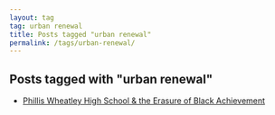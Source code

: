 ```yaml
---
layout: tag
tag: urban renewal
title: Posts tagged "urban renewal"
permalink: /tags/urban-renewal/
---
```


## Posts tagged with "urban renewal"
- [Phillis Wheatley High School & the Erasure of Black Achievement](/blog/2019-06-24-phillis-wheatley-hs.html)
